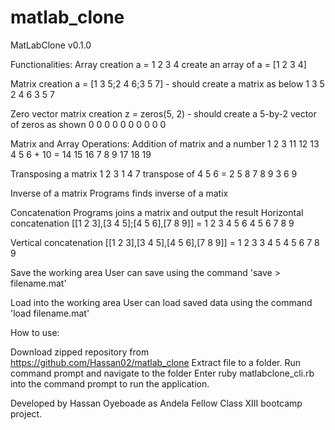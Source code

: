 # matlab_clone
MatLabClone v0.1.0




Functionalities:
Array creation
a = 1 2 3 4 create an array of a = [1 2 3 4]

Matrix creation
a = [1 3 5;2 4 6;3 5 7] - should create a matrix as below
    1 3 5
    2 4 6
    3 5 7
    
Zero vector matrix creation
z = zeros(5, 2) - should create a 5-by-2 vector of zeros as shown
    0 0 0 0 0
    0 0 0 0 0

Matrix and Array Operations:
Addition of matrix and a number
1 2 3         11  12  13
4 5 6 + 10 =  14  15  16
7 8 9         17  18  19

Transposing a matrix
              1 2 3       1 4 7
transpose of  4 5 6   =   2 5 8
              7 8 9       3 6 9

Inverse of a matrix
Programs finds inverse of a matix

Concatenation
Programs joins a matrix and output the result
Horizontal concatenation
[[1 2 3],[3 4 5];[4 5 6],[7 8 9]] = 1 2 3 4 5 6
							                      4 5 6 7 8 9

Vertical concatenation
[[1 2 3],[3 4 5],[4 5 6],[7 8 9]] = 1 2 3
							                      3 4 5
							                      4 5 6
							                      7 8 9

Save the working area
User can save using the command 'save > filename.mat'

Load into the working area
User can load saved data using the command 'load filename.mat'

How to use:

   Download zipped repository from https://github.com/Hassan02/matlab_clone
   Extract file to a folder.
   Run command prompt and navigate to the folder
   Enter ruby matlabclone_cli.rb into the command prompt to run the application.
   
Developed by Hassan Oyeboade as Andela Fellow Class XIII bootcamp project.
